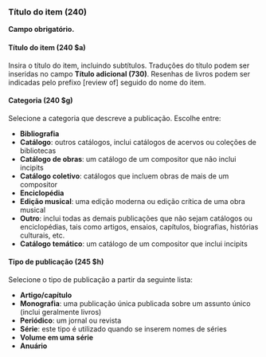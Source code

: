 ### Título do item (240)
**Campo obrigatório.**

#### Título do item (240 $a)
Insira o título do item, incluindo subtítulos. Traduções do título podem ser inseridas no campo **Título adicional (730)**. Resenhas de livros podem ser indicadas pelo prefixo [review of] seguido do nome do item.

#### Categoria (240 $g)
Selecione a categoria que descreve a publicação. Escolhe entre:
- **Bibliografia**
- **Catálogo**: outros catálogos, inclui catálogos de acervos ou coleções de bibliotecas
- **Catálogo de obras**: um catálogo de um compositor que não inclui incipits
- **Catálogo coletivo**: catálogos que incluem obras de mais de um compositor
- **Enciclopédia**
- **Edição musical**: uma edição moderna ou edição crítica de uma obra musical
- **Outro**: inclui todas as demais publicações que não sejam catálogos ou enciclopédias, tais como artigos, ensaios, capítulos, biografias, histórias culturais, etc.
- **Catálogo temático**: um catálogo de um compositor que inclui incipits

#### Tipo de publicação (245 $h)  
Selecione o tipo de publicação a partir da seguinte lista:
- **Artigo/capítulo**
- **Monografia**: uma publicação única publicada sobre um assunto único (inclui geralmente livros)
- **Periódico**: um jornal ou revista
- **Série**: este tipo é utilizado quando se inserem nomes de séries  
- **Volume em uma série**
- **Anuário**
